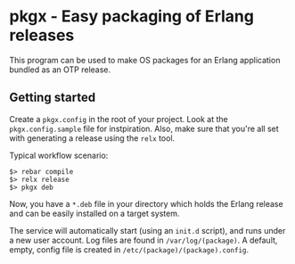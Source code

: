 pkgx - Easy packaging of Erlang releases 
========================================

This program can be used to make OS packages for an Erlang application
bundled as an OTP release.

Getting started
---------------

Create a ``pkgx.config`` in the root of your project. Look at the
``pkgx.config.sample`` file for instpiration. Also, make sure that
you're all set with generating a release using the ``relx`` tool.

Typical workflow scenario:

    $> rebar compile
    $> relx release
    $> pkgx deb

Now, you have a `*.deb` file in your directory which holds the Erlang
release and can be easily installed on a target system.

The service will automatically start (using an ``init.d`` script), and
runs under a new user account. Log files are found in
`/var/log/(package)`. A default, empty, config file is created in
`/etc/(package)/(package).config`.

